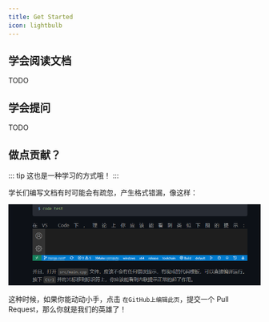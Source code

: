 ```yaml
---
title: Get Started
icon: lightbulb
---
```


<Catalog />

## 学会阅读文档

TODO

## 学会提问

TODO

## 做点贡献？

::: tip
这也是一种学习的方式哦！
:::

学长们编写文档有时可能会有疏忽，产生格式错漏，像这样：

![wrong format](./assets/wrong_fmt.png)

这种时候，如果你能动动小手，点击 `在GitHub上编辑此页`，提交一个 Pull Request，那么你就是我们的英雄了！

